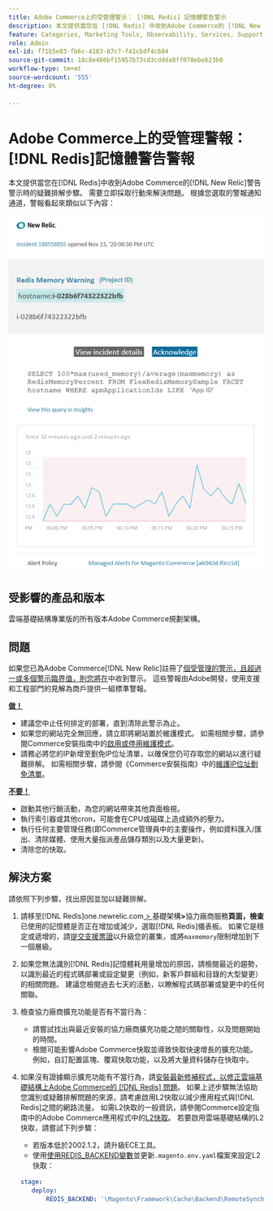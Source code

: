 ```yaml
---
title: Adobe Commerce上的受管理警示： [!DNL Redis] 記憶體警告警示
description: 本文提供當您在 [!DNL Redis] 中收到Adobe Commerce的 [!DNL New Relic]警告警示時的疑難排解步驟。 需要立即動作。
feature: Categories, Marketing Tools, Observability, Services, Support, Tools and External Services, Variables
role: Admin
exl-id: f71b5e83-fb6c-4183-87c7-f41cbdf4c684
source-git-commit: 18c8e466bf15957b73cd3cddda8ff078ebeb23b0
workflow-type: tm+mt
source-wordcount: '555'
ht-degree: 0%

---
```


# Adobe Commerce上的受管理警報： [!DNL Redis]記憶體警告警報

本文提供當您在[!DNL Redis]中收到Adobe Commerce的[!DNL New Relic]警告警示時的疑難排解步驟。 需要立即採取行動來解決問題。 根據您選取的警報通知通道，警報看起來類似以下內容：

![new_relic_redis_memory_warning.png](../../assets/managed-alerts/new_relic_redis_memory_warning.png)

## 受影響的產品和版本

雲端基礎結構專業版的所有版本Adobe Commerce規劃架構。

## 問題

如果您已為Adobe Commerce[!DNL New Relic]註冊了[個受管理的警示，且超過一或多個警示臨界值，則您將在](managed-alerts-for-magento-commerce.md)中收到警示。 這些警報由Adobe開發，使用支援和工程部門的見解為商戶提供一組標準警報。

**<u>做！</u>**

* 建議您中止任何排定的部署，直到清除此警示為止。
* 如果您的網站完全無回應，請立即將網站置於維護模式。 如需相關步驟，請參閱Commerce安裝指南中的[啟用或停用維護模式](https://experienceleague.adobe.com/en/docs/commerce-operations/installation-guide/tutorials/maintenance-mode)。
* 請務必將您的IP新增至劐免IP位址清單，以確保您仍可存取您的網站以進行疑難排解。 如需相關步驟，請參閱《Commerce安裝指南》中的[維護IP位址劐免清單](https://experienceleague.adobe.com/en/docs/commerce-operations/installation-guide/tutorials/maintenance-mode#maintain-the-list-of-exempt-ip-addresses)。

**<u>不要！</u>**

* 啟動其他行銷活動，為您的網站帶來其他頁面檢視。
* 執行索引器或其他cron，可能會在CPU或磁碟上造成額外的壓力。
* 執行任何主要管理任務(即Commerce管理員中的主要操作，例如資料匯入/匯出、清除媒體、使用大量指派產品儲存類別以及大量更新)。
* 清除您的快取。

## 解決方案

請依照下列步驟，找出原因並加以疑難排解。

1. 請移至[!DNL Redis]one.newrelic.com[ > ](https://login.newrelic.com/login)基礎架構&#x200B;**>**&#x200B;協力廠商服務&#x200B;**頁面，檢查**&#x200B;已使用的記憶體是否正在增加或減少，選取[!DNL Redis]儀表板。 如果它是穩定或遞增的，請[提交支援票證](https://experienceleague.adobe.com/en/docs/commerce-knowledge-base/kb/help-center-guide/magento-help-center-user-guide#support-case)以升級您的叢集，或將`maxmemory`限制增加到下一個層級。
1. 如果您無法識別[!DNL Redis]記憶體耗用量增加的原因，請檢閱最近的趨勢，以識別最近的程式碼部署或設定變更（例如，新客戶群組和目錄的大型變更）的相關問題。 建議您檢閱過去七天的活動，以瞭解程式碼部署或變更中的任何關聯。
1. 檢查協力廠商擴充功能是否有不當行為：
   * 請嘗試找出與最近安裝的協力廠商擴充功能之間的關聯性，以及問題開始的時間。
   * 檢閱可能影響Adobe Commerce快取並導致快取快速增長的擴充功能。 例如，自訂配置區塊、覆寫快取功能，以及將大量資料儲存在快取中。
1. 如果沒有證據顯示擴充功能有不當行為，請[安裝最新修補程式，以修正雲端基礎結構上Adobe Commerce的 [!DNL Redis] 問題](https://experienceleague.adobe.com/en/docs/commerce-knowledge-base/kb/troubleshooting/miscellaneous/install-latest-patches-to-fix-magento-redis-issues)。 如果上述步驟無法協助您識別或疑難排解問題的來源，請考慮啟用L2快取以減少應用程式與[!DNL Redis]之間的網路流量。 如需L2快取的一般資訊，請參閱Commerce設定指南中的Adobe Commerce應用程式中的[L2快取](https://experienceleague.adobe.com/en/docs/commerce-operations/configuration-guide/cache/level-two-cache)。 若要啟用雲端基礎結構的L2快取，請嘗試下列步驟：
   * 若版本低於2002.1.2，請升級ECE工具。
   * 使用[使用REDIS\_BACKEND變數](https://experienceleague.adobe.com/en/docs/commerce-on-cloud/user-guide/configure/env/stage/variables-deploy#redis_backend)並更新`.magento.env.yaml`檔案來設定L2快取：

   ```yaml
   stage:
      deploy:
          REDIS_BACKEND: '\Magento\Framework\Cache\Backend\RemoteSynchronizedCache'
   ```
